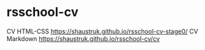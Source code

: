# rsschool-cv
CV HTML-CSS    https://shaustruk.github.io/rsschool-cv-stage0/
CV Markdown    https://shaustruk.github.io/rsschool-cv/cv
